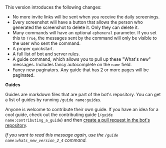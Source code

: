 This version introduces the following changes:

* No more invite links will be sent when you receive the daily screenings.
* Every screenshot will have a button that allows the person who generated the screenshot to delete it. Only they can delete it.
* Many commands will have an optional `ephemeral` parameter. If you set this to `True`, the messages sent by the command will only be visible to the user who sent the command.
* A proper quickstart.
* A full list of bot and server rules.
* A guide command, which allows you to pull up these "What's new" messages. Includes fancy autocomplete on the `name` field.
* Fancy new paginators. Any guide that has 2 or more pages will be paginated.

__**Guides**__

Guides are markdown files that are part of the bot's repository. You can get a list of guides by running `/guide name:guides`. 

Anyone is welcome to contribute their own guide. If you have an idea for a cool guide, check out the contributing guide (`/guide name:contributing_a_guide`) and then [create a pull request in the bot's repository](https://github.com/HealthScreening/HealthScreeningBot).

*If you want to read this message again, use the `/guide name:whats_new_version_2_4` command.*